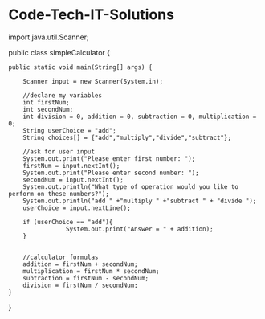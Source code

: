 # Code-Tech-IT-Solutions
import java.util.Scanner;

public class simpleCalculator {

    public static void main(String[] args) {

        Scanner input = new Scanner(System.in);

        //declare my variables
        int firstNum;
        int secondNum;
        int division = 0, addition = 0, subtraction = 0, multiplication = 0;
        String userChoice = "add";
        String choices[] = {"add","multiply","divide","subtract"};

        //ask for user input
        System.out.print("Please enter first number: ");
        firstNum = input.nextInt();
        System.out.print("Please enter second number: ");
        secondNum = input.nextInt();
        System.out.println("What type of operation would you like to perform on these numbers?");
        System.out.println("add " +"multiply " +"subtract " + "divide ");
        userChoice = input.nextLine();

        if (userChoice == "add"){
                    System.out.print("Answer = " + addition);
        }


        //calculator formulas
        addition = firstNum + secondNum;
        multiplication = firstNum * secondNum;
        subtraction = firstNum - secondNum;
        division = firstNum / secondNum;
    }
    
}

